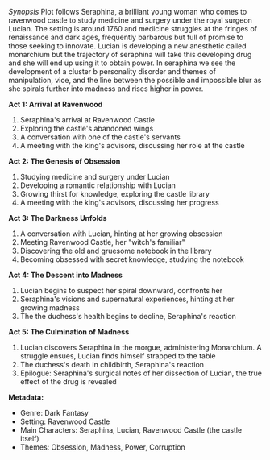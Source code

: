 
*Synopsis*
Plot follows Seraphina, a brilliant young woman who comes to ravenwood castle to study medicine and surgery under the royal surgeon Lucian. The setting is around 1760 and medicine struggles at the fringes of renaissance and dark ages, frequently barbarous but full of promise to those seeking to innovate. Lucian is developing a new anesthetic called monarchium but the trajectory of seraphina will take this developing drug and she will end up using it to obtain power. In seraphina we see the development of a cluster b personality disorder and themes of manipulation, vice, and the line between the possible and impossible blur as she spirals further into madness and rises higher in power.

**Act 1: Arrival at Ravenwood**

1. Seraphina's arrival at Ravenwood Castle
2. Exploring the castle's abandoned wings
3. A conversation with one of the castle's servants
4. A meeting with the king's advisors, discussing her role at the castle

**Act 2: The Genesis of Obsession**

1. Studying medicine and surgery under Lucian
2. Developing a romantic relationship with Lucian
3. Growing thirst for knowledge, exploring the castle library
4. A meeting with the king's advisors, discussing her progress

**Act 3: The Darkness Unfolds**

1. A conversation with Lucian, hinting at her growing obsession
2. Meeting Ravenwood Castle, her "witch's familiar"
3. Discovering the old and gruesome notebook in the library
4. Becoming obsessed with secret knowledge, studying the notebook

**Act 4: The Descent into Madness**

1. Lucian begins to suspect her spiral downward, confronts her
2. Seraphina's visions and supernatural experiences, hinting at her growing madness
3. The the duchess's health begins to decline, Seraphina's reaction

**Act 5: The Culmination of Madness**

1. Lucian discovers Seraphina in the morgue, administering Monarchium. A struggle ensues, Lucian finds himself strapped to the table
2. The duchess's death in childbirth, Seraphina's reaction
3. Epilogue: Seraphina's surgical notes of her dissection of Lucian, the true effect of the drug is revealed

**Metadata:**

- Genre: Dark Fantasy
- Setting: Ravenwood Castle
- Main Characters: Seraphina, Lucian, Ravenwood Castle (the castle itself)
- Themes: Obsession, Madness, Power, Corruption